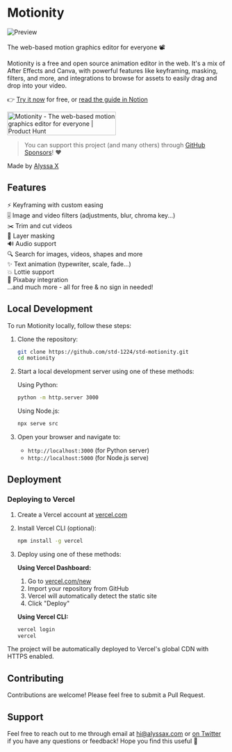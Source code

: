 # Motionity

![Preview](preview.gif)<br><br>
The web-based motion graphics editor for everyone 📽

Motionity is a free and open source animation editor in the web. It's a mix of After Effects and Canva, with powerful features like keyframing, masking, filters, and more, and integrations to browse for assets to easily drag and drop into your video.

👉 [Try it now](https://motionity.app) for free, or [read the guide in Notion](https://motionity.notion.site/Get-started-with-Motionity-bc2a2017670d4ec6a44d5ff760ca4656)

<a href="https://www.producthunt.com/posts/motionity?utm_source=badge-featured&utm_medium=badge&utm_souce=badge-motionity" target="_blank"><img src="https://api.producthunt.com/widgets/embed-image/v1/featured.svg?post_id=357641&theme=light" alt="Motionity - The&#0032;web&#0045;based&#0032;motion&#0032;graphics&#0032;editor&#0032;for&#0032;everyone | Product Hunt" style="width: 250px; height: 54px;" width="250" height="54" /></a>

> You can support this project (and many others) through [GitHub Sponsors](https://github.com/sponsors/alyssaxuu)! ❤️

Made by [Alyssa X](https://twitter.com/alyssaxuu)

## Features

⚡️ Keyframing with custom easing<br>
🎚 Image and video filters (adjustments, blur, chroma key...)<br>
✂️ Trim and cut videos<br>
👀 Layer masking<br>
🔊 Audio support<br>
🔍 Search for images, videos, shapes and more<br>
✨ Text animation (typewriter, scale, fade...)<br>
💥 Lottie support<br>
🧩 Pixabay integration<br>
...and much more - all for free & no sign in needed!

## Local Development

To run Motionity locally, follow these steps:

1. Clone the repository:
   ```bash
   git clone https://github.com/std-1224/std-motionity.git
   cd motionity
   ```

2. Start a local development server using one of these methods:

   Using Python:
   ```bash
   python -m http.server 3000
   ```

   Using Node.js:
   ```bash
   npx serve src
   ```

3. Open your browser and navigate to:
   - `http://localhost:3000` (for Python server)
   - `http://localhost:5000` (for Node.js serve)

## Deployment

### Deploying to Vercel

1. Create a Vercel account at [vercel.com](https://vercel.com)

2. Install Vercel CLI (optional):
   ```bash
   npm install -g vercel
   ```

3. Deploy using one of these methods:

   **Using Vercel Dashboard:**
   1. Go to [vercel.com/new](https://vercel.com/new)
   2. Import your repository from GitHub
   3. Vercel will automatically detect the static site
   4. Click "Deploy"

   **Using Vercel CLI:**
   ```bash
   vercel login
   vercel
   ```

The project will be automatically deployed to Vercel's global CDN with HTTPS enabled.

## Contributing

Contributions are welcome! Please feel free to submit a Pull Request.

## Support

Feel free to reach out to me through email at hi@alyssax.com or [on Twitter](https://twitter.com/alyssaxuu) if you have any questions or feedback! Hope you find this useful 💜
 

